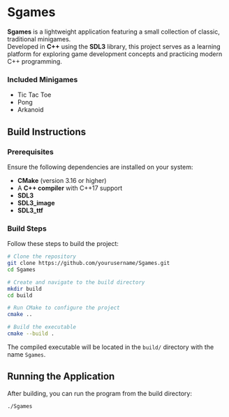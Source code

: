 # Sgames

**Sgames** is a lightweight application featuring a small collection of classic, traditional minigames.  
Developed in **C++** using the **SDL3** library, this project serves as a learning platform for exploring game development concepts and practicing modern C++ programming.

### Included Minigames

- Tic Tac Toe  
- Pong  
- Arkanoid  

## Build Instructions

### Prerequisites

Ensure the following dependencies are installed on your system:

- **CMake** (version 3.16 or higher)
- A **C++ compiler** with C++17 support
- **SDL3**
- **SDL3_image**
- **SDL3_ttf**

### Build Steps

Follow these steps to build the project:

```bash
# Clone the repository
git clone https://github.com/yourusername/Sgames.git
cd Sgames

# Create and navigate to the build directory
mkdir build
cd build

# Run CMake to configure the project
cmake ..

# Build the executable
cmake --build .
```

The compiled executable will be located in the `build/` directory with the name `Sgames`.

## Running the Application

After building, you can run the program from the build directory:

```bash
./Sgames
```
